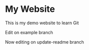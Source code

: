 # My Website

This is my demo website to learn Git

Edit on example branch

Now editing on update-readme branch
